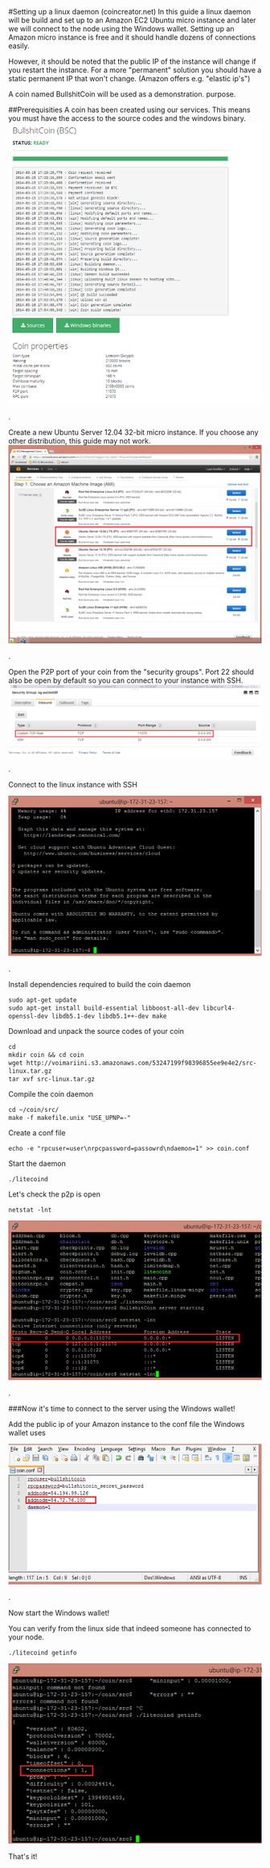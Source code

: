 #Setting up a linux daemon (coincreator.net)
In this guide a linux daemon will be build and set up to an Amazon EC2 Ubuntu micro instance and later we will connect to the node using the Windows wallet. Setting up an Amazon micro instance is free and it should handle dozens of connections easily.

 However, it should be noted that the public IP of the instance will change if you restart the instance. For a more "permanent" solution you should have a static permanent IP that won't change. (Amazon offers e.g. "elastic ip's") 

 A coin named BullshitCoin will be used as a demonstration. purpose.

##Prerequisities
A coin has been created using our services. This means you must have the access to the source codes and the windows binary.
![](coindetails.png)
 
.



Create a new Ubuntu Server 12.04 32-bit micro instance. If you choose any other distribution, this guide may not work.
![](chooseinstance.png)
 
.



Open the P2P port of your coin from the "security groups". Port 22 should also be open by default so you can connect to your instance with SSH.
![](openp2p.png)
 
.




Connect to the linux instance with SSH

![](shellopen.png)
 

.


Install dependencies required to build the coin daemon

    sudo apt-get update
	sudo apt-get install build-essential libboost-all-dev libcurl4-openssl-dev libdb5.1-dev libdb5.1++-dev make

Download and unpack the source codes of your coin

    cd
    mkdir coin && cd coin
    wget http://voimariini.s3.amazonaws.com/53247199f98396855ee9e4e2/src-linux.tar.gz
    tar xvf src-linux.tar.gz
    
Compile the coin daemon

    cd ~/coin/src/
    make -f makefile.unix "USE_UPNP=-"

Create a conf file

    echo -e "rpcuser=user\nrpcpassword=passowrd\ndaemon=1" >> coin.conf

Start the daemon

    ./litecoind

Let's check the p2p is open

    netstat -lnt 

![](checkp2popen.png)
 
.


###Now it's time to connect to the server using the Windows wallet!

Add the public ip of your Amazon instance to the conf file the Windows wallet uses

![](addnodeip.png)
 
.


Now start the Windows wallet!

You can verify from the linux side that indeed someone has connected to your node.

    ./litecoind getinfo

![](1connection.png)

That's it!
